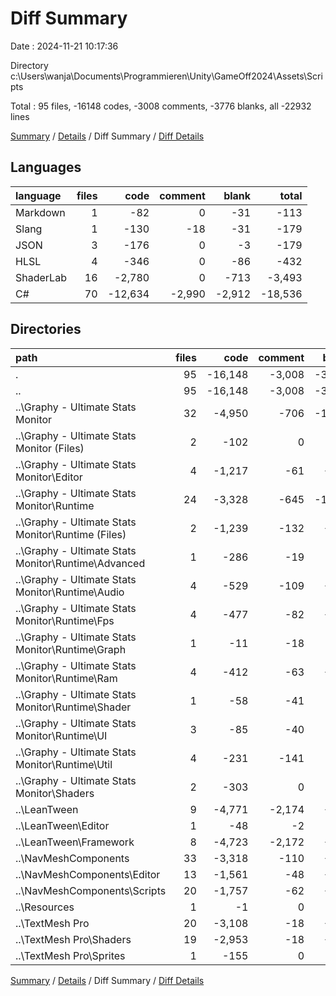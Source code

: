 # Diff Summary

Date : 2024-11-21 10:17:36

Directory c:\\Users\\wanja\\Documents\\Programmieren\\Unity\\GameOff2024\\Assets\\Scripts

Total : 95 files,  -16148 codes, -3008 comments, -3776 blanks, all -22932 lines

[Summary](results.md) / [Details](details.md) / Diff Summary / [Diff Details](diff-details.md)

## Languages
| language | files | code | comment | blank | total |
| :--- | ---: | ---: | ---: | ---: | ---: |
| Markdown | 1 | -82 | 0 | -31 | -113 |
| Slang | 1 | -130 | -18 | -31 | -179 |
| JSON | 3 | -176 | 0 | -3 | -179 |
| HLSL | 4 | -346 | 0 | -86 | -432 |
| ShaderLab | 16 | -2,780 | 0 | -713 | -3,493 |
| C# | 70 | -12,634 | -2,990 | -2,912 | -18,536 |

## Directories
| path | files | code | comment | blank | total |
| :--- | ---: | ---: | ---: | ---: | ---: |
| . | 95 | -16,148 | -3,008 | -3,776 | -22,932 |
| .. | 95 | -16,148 | -3,008 | -3,776 | -22,932 |
| ..\\Graphy - Ultimate Stats Monitor | 32 | -4,950 | -706 | -1,493 | -7,149 |
| ..\\Graphy - Ultimate Stats Monitor (Files) | 2 | -102 | 0 | -32 | -134 |
| ..\\Graphy - Ultimate Stats Monitor\\Editor | 4 | -1,217 | -61 | -357 | -1,635 |
| ..\\Graphy - Ultimate Stats Monitor\\Runtime | 24 | -3,328 | -645 | -1,030 | -5,003 |
| ..\\Graphy - Ultimate Stats Monitor\\Runtime (Files) | 2 | -1,239 | -132 | -268 | -1,639 |
| ..\\Graphy - Ultimate Stats Monitor\\Runtime\\Advanced | 1 | -286 | -19 | -93 | -398 |
| ..\\Graphy - Ultimate Stats Monitor\\Runtime\\Audio | 4 | -529 | -109 | -196 | -834 |
| ..\\Graphy - Ultimate Stats Monitor\\Runtime\\Fps | 4 | -477 | -82 | -198 | -757 |
| ..\\Graphy - Ultimate Stats Monitor\\Runtime\\Graph | 1 | -11 | -18 | -5 | -34 |
| ..\\Graphy - Ultimate Stats Monitor\\Runtime\\Ram | 4 | -412 | -63 | -157 | -632 |
| ..\\Graphy - Ultimate Stats Monitor\\Runtime\\Shader | 1 | -58 | -41 | -22 | -121 |
| ..\\Graphy - Ultimate Stats Monitor\\Runtime\\UI | 3 | -85 | -40 | -18 | -143 |
| ..\\Graphy - Ultimate Stats Monitor\\Runtime\\Util | 4 | -231 | -141 | -73 | -445 |
| ..\\Graphy - Ultimate Stats Monitor\\Shaders | 2 | -303 | 0 | -74 | -377 |
| ..\\LeanTween | 9 | -4,771 | -2,174 | -950 | -7,895 |
| ..\\LeanTween\\Editor | 1 | -48 | -2 | -9 | -59 |
| ..\\LeanTween\\Framework | 8 | -4,723 | -2,172 | -941 | -7,836 |
| ..\\NavMeshComponents | 33 | -3,318 | -110 | -575 | -4,003 |
| ..\\NavMeshComponents\\Editor | 13 | -1,561 | -48 | -327 | -1,936 |
| ..\\NavMeshComponents\\Scripts | 20 | -1,757 | -62 | -248 | -2,067 |
| ..\\Resources | 1 | -1 | 0 | 0 | -1 |
| ..\\TextMesh Pro | 20 | -3,108 | -18 | -758 | -3,884 |
| ..\\TextMesh Pro\\Shaders | 19 | -2,953 | -18 | -756 | -3,727 |
| ..\\TextMesh Pro\\Sprites | 1 | -155 | 0 | -2 | -157 |

[Summary](results.md) / [Details](details.md) / Diff Summary / [Diff Details](diff-details.md)